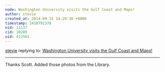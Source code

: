 ```yaml
---
node: Washington University visits the Gulf Coast and Maps! 
author: stevie
created_at: 2014-09-15 14:29:38 +0000
timestamp: 1410791378
nid: 11137
cid: 10289
uid: 422561
---
```




[stevie](../profile/stevie) replying to: [Washington University visits the Gulf Coast and Maps! ](../notes/stevie/09-12-2014/washington-university-visits-the-gulf-coast-and-maps)

----
Thanks Scott. Added those photos from the Library. 